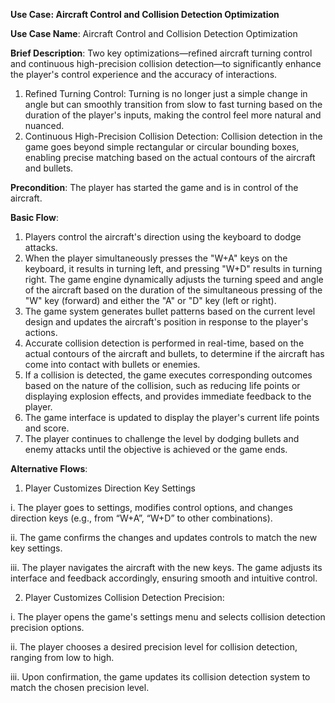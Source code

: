 **Use Case: Aircraft Control and Collision Detection Optimization**

**Use Case Name**: Aircraft Control and Collision Detection Optimization

**Brief Description**: Two key optimizations—refined aircraft turning control and continuous high-precision collision detection—to significantly enhance the player's control experience and the accuracy of interactions.
1.	Refined Turning Control: Turning is no longer just a simple change in angle but can smoothly transition from slow to fast turning based on the duration of the player's inputs, making the control feel more natural and nuanced.
2.	Continuous High-Precision Collision Detection: Collision detection in the game goes beyond simple rectangular or circular bounding boxes, enabling precise matching based on the actual contours of the aircraft and bullets.

**Precondition**: The player has started the game and is in control of the aircraft.

**Basic Flow**:
1.	Players control the aircraft's direction using the keyboard to dodge attacks.
2.	When the player simultaneously presses the "W+A" keys on the keyboard, it results in turning left, and pressing "W+D" results in turning right. The game engine dynamically adjusts the turning speed and angle of the aircraft based on the duration of the simultaneous pressing of the "W" key (forward) and either the "A" or "D" key (left or right).
3.	The game system generates bullet patterns based on the current level design and updates the aircraft's position in response to the player's actions.
4.	Accurate collision detection is performed in real-time, based on the actual contours of the aircraft and bullets, to determine if the aircraft has come into contact with bullets or enemies.
5.	If a collision is detected, the game executes corresponding outcomes based on the nature of the collision, such as reducing life points or displaying explosion effects, and provides immediate feedback to the player.
6.	The game interface is updated to display the player's current life points and score.
7.	The player continues to challenge the level by dodging bullets and enemy attacks until the objective is achieved or the game ends.


   
**Alternative Flows**:
1.	Player Customizes Direction Key Settings
   
i.	The player goes to settings, modifies control options, and changes direction keys (e.g., from “W+A”, “W+D” to other combinations).

ii.	The game confirms the changes and updates controls to match the new key settings.

iii.	The player navigates the aircraft with the new keys. The game adjusts its interface and feedback accordingly, ensuring smooth and intuitive control.

2.	Player Customizes Collision Detection Precision:
   
i.	The player opens the game's settings menu and selects collision detection precision options.

ii.	The player chooses a desired precision level for collision detection, ranging from low to high.

iii.	Upon confirmation, the game updates its collision detection system to match the chosen precision level.
